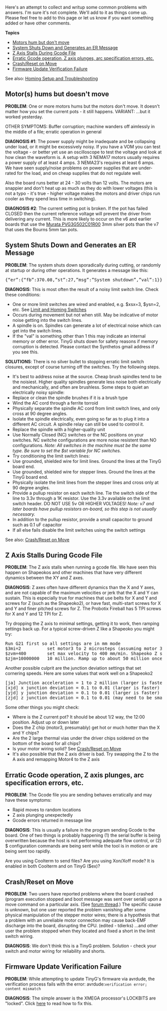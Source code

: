 Here's an attempt to collect and writup some common problems with answers. I'm sure it's not complete. We'll add to it as things come up. Please feel free to add to this page or let us know if you want something added or have other comments.

**Topics**
* [Motors hum but don't move](https://github.com/synthetos/TinyG/wiki/Troubleshooting#motors-hums-but-doesnt-move)
* [System Shuts Down and Generates an ER Message](https://github.com/synthetos/TinyG/wiki/Troubleshooting#system-shuts-down-and-generates-an-er-message)
* [Z Axis Stalls During Gcode File](https://github.com/synthetos/TinyG/wiki/Troubleshooting#z-axis-stalls-during-gcode-file)
* [Erratic Gcode operation, Z axis plunges, arc specification errors, etc.](https://github.com/synthetos/TinyG/wiki/Troubleshooting#erratic-gcode-operation-z-axis-plunges-arc-specification-errors-etc)
* [Crash/Reset on Move](https://github.com/synthetos/TinyG/wiki/Troubleshooting#crashreset-on-move)
* [Firmware Update Verification Failure](https://github.com/synthetos/TinyG/wiki/Troubleshooting#firmware-update-verification-failure)

See also: [Homing Setup and Troubleshooting](https://github.com/synthetos/TinyG/wiki/Homing-and-Limits-Setup-and-Troubleshooting)

## Motor(s) hums but doesn't move 
**PROBLEM**: One or more motors hums but the motors don't move. It doesn't matter how you set the current pots - it still happens. VARIANT: ...but it worked yesterday.

OTHER SYMPTOMS: Buffer corruption; machine wanders off aimlessly in the middle of a file; erratic operation in general 

**DIAGNOSIS #1**: The power supply might be inadequate and be collapsing under load, or it might be excessively noisy. If you have a VOM you can test the voltage - or better yet use an oscilloscope to test the voltage and look at how clean the waveform is. A setup with 3 NEMA17 motors usually requires a power supply of at least 4 amps. 3 NEMA23's requires at least 6 amps. We have seen supply/noise problems on power supplies that are under-rated for the load, and on cheap supplies that do not regulate well.

Also the board runs better at 24 - 30 volts than 12 volts. The motors are snappier and don't heat up as much as they do with lower voltages (this is not a typo - it's true - higher voltage makes the motors and driver chips run cooler as they spend less time in switching). 

**DIAGNOSIS #2**: The current setting pot is broken. If the pot has failed CLOSED then the current reference voltage will prevent the driver from delivering any current. This is more likely to occur on the v6 and earlier boards that use the [Murata PVG3G502C01R00](http://www.mouser.com/ProductDetail/Murata/PVG3G502C01R00/?qs=%2fha2pyFadujnuS%2ft7JadhCuZJcqCPg4UcIYXtdCnkEtP24rXvClytw%3d%3d) 3mm silver pots than the v7 that uses the Bourns 5mm tan pots.

## System Shuts Down and Generates an ER Message
**PROBLEM**: The system shuts down sporadically during cutting, or randomly at startup or during other operations. It generates a message like this: 
<pre>
{“er”:{“fb”:370.08,”st”:27,”msg”:”System shutdown”,”val”:1}}
</pre>

**DIAGNOSIS**: This is most often the result of a noisy limit switch line. Check these conditions:
* One or more limit switches are wired and enabled, e.g. $xsx=3, $ysn=2, etc. See [Limit and Homing Switches](https://github.com/synthetos/TinyG/wiki/TinyG-Homing#switch-configuration) 
* Occurs during movement but not when still. May be indicative of motor noise getting into the switch lines.
* A spindle is on. Spindles can generate a lot of electrical noise which can get into the switch lines.
* If the "val" is something other than 1 this may indicate an internal memory or other error. TinyG shuts down for safety reasons if memory corruption is detected. Please contact the Synthetos gmail address if you see this.

**SOLUTIONS**: There is no silver bullet to stopping erratic limit switch closures, except of course turning off the switches. Try the following steps.
* It's best to address noise at the source. Cheap brush spindles tend to be the noisiest. Higher quality spindles generate less noise both electrically and mechanically, and often are brushless. Some steps to quiet an electrically noisy spindle:
 * Replace or clean the spindle brushes if it is a brush type
 * Wind the AC cord through a ferrite torroid
 * Physically separate the spindle AC cord from limit switch lines, and only cross at 90 degree angles.
 * Isolate the spindle electrically, even going so far as to plug it into a different AC circuit. A spindle relay can still be used to control it.
 * Replace the spindle with a higher-quality unit
* Use Normally Closed (NC) switches or the NC positions on your switches. NC switche configurations are more noise resistent than NO configurations. _Note: All switches in the machine must be the same type. Be sure to set the $st variable for NC switches._
* Try conditioning the limit switch lines:
 * Use grounded, shielded wire for limit lines. Ground the lines at the TinyG board end.
 * Use grounded, shielded wire for stepper lines. Ground the lines at the TinyG board end.
 * Physically isolate the limit lines from the stepper lines and cross only at 90 degree angles.
 * Provide a pullup resistor on each switch line. Tie the switch side of the line to 3.3v through a 1K resistor. Use the 3.3v available on the limit switch header. DO NOT USE 5v OR HIGHER VOLTAGES! _Note: v7 and later boards have pullup resistors on-board, so this step is not usually necessary._
 * In addition to the pullup resistor, provide a small capacitor to ground such as 0.1 uF capacitor
* If all else fails disable the limit switches using the switch settings

See also: [Crash/Reset on Move](https://github.com/synthetos/TinyG/wiki/Troubleshooting#crashreset-on-move)

## Z Axis Stalls During Gcode File
**PROBLEM**: The Z axis stalls when running a gcode file. We have seen this happen on Shapeokos and other machines that have very different dynamics between the XY and Z axes.

**DIAGNOSIS**: Z axes often have different dynamics than the X and Y axes, and are not capable of the maximum velocities or jerk that the X and Y can sustain. This is especially true for machines that use belts for X and Y and screws for Z (such as the Shapeoko2), or have fast, multi-start screws for X and Y and finer pitched screws for Z. The Probotix Fireball has 5 TPI screws for X and Y and 12 TPI for Z.

Try dropping the Z axis to minimal settings, getting it to work, then ramping settings back up. For a typical screw-driven Z like a Shapeoko you might try:
<pre>
Run G21 first so all settings are in mm mode
$3mi=2          set motor3 to 2 microsteps (assuming motor 3 is mapped to the Z axis
$zvm=400        set max velocity to 400 mm/min. Shapeoko Z should be able to do 1000, but don't start there  
$zjm=10000000   10 million. Ramp up to about 50 million once you clear the lower numbers
</pre>

Another possible culprit are the junction deviation settings that set cornering speeds. Here are some values that work well on a Shapeoko2
<pre>
[ja] Junction acceleration = 1 to 2 million (larger is faster)
[xjd] x junction deviation = 0.1 to 0.01 (larger is faster) 
[yjd] y junction deviation = 0.1 to 0.01 (larger is faster) 
[zjd] z junction deviation = 0.1 to 0.01 (may need to be smaller value than X and Y)
</pre>

Some other things you might check:
* Where is the Z current pot? It should be about 1/2 way, the 12:00 position. Adjust up or down later
* Does the Z chip (motor3, presumably) get hot or much hotter than the X and Y chips?
* Are the 2 large thermal vias under the driver chips soldered on the bottom of the board for all chips?
* Is your motor wiring solid? See [Crash/Reset on Move](https://github.com/synthetos/TinyG/wiki/Troubleshooting#crashreset-on-move)
* It's also possible that the Z axis driver is bad. Try swapping the Z to the A axis and remapping Motor4 to the Z axis 

## Erratic Gcode operation, Z axis plunges, arc specification errors, etc.
**PROBLEM**: The Gcode file you are sending behaves erratically and may have these symptoms:
* Rapid moves to random locations
* Z axis plunging unexpectedly
* Gcode errors returned in message line

**DIAGNOSIS**: This is usually a failure in the program sending Gcode to the board. One of two things is probably happening (1) the serial buffer is being overwritten because the host is not performing adequate flow control, or (2) $ configuration commands are being sent while the tool is in motion or are being sent too rapidly.

Are you using Coolterm to send files? Are you using Xon/Xoff mode? It is enabled in both Coolterm and on TinyG ($ex)?

## Crash/Reset on Move
**PROBLEM**: Two users have reported problems where the board crashed (program execution stopped and boot message was sent over serial) upon a move command on a particular axis. (See [forum thread](https://www.synthetos.com/topic/reset-on-move/).) The specific cause is unknown, but one user reported the problem vanishing after some physical manipulation of the stepper motor wires; there is a hypothesis that a problem with an unreliable motor connection may cause back-EMF discharge into the board, disrupting the CPU. (edited - tdierks)
...and other user the problem stopped when they located and fixed a short in the limit switch wiring. 

**DIAGNOSIS**: We don't think this is a TinyG problem. Solution - check your switch and motor wiring for reliability and shorts.

## Firmware Update Verification Failure
**PROBLEM**:  While attempting to update TinyG's firmware via avrdude, the verification process fails with the error: avrdude:`verification error; content mismatch`

**DIAGNOSIS**:  The simple answer is the XMEGA processor's LOCKBITS are "locked".  Click [here](https://github.com/synthetos/TinyG/wiki/Firmware-Update-Verification-Failure) to read how to fix this.